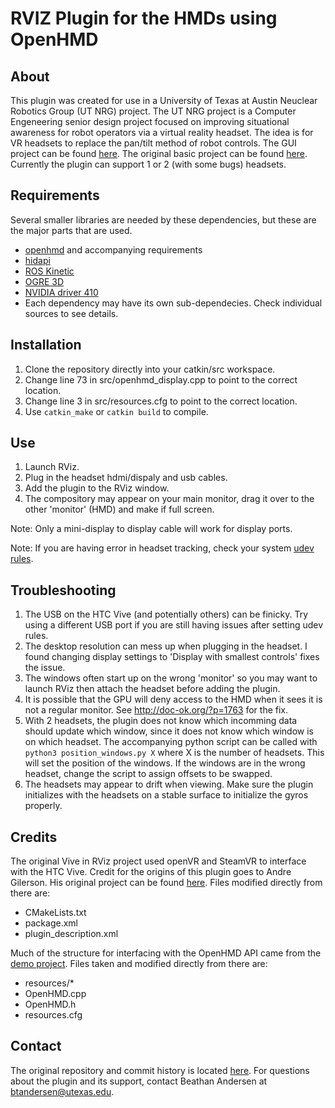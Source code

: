 # RVIZ Plugin for the HMDs using OpenHMD

## About
This plugin was created for use in a University of Texas at Austin Neuclear Robotics Group (UT NRG) project. The UT NRG project is a Computer Engeneering senior design project focused on improving situational awareness for robot operators via a virtual reality headset. The idea is for VR headsets to replace the pan/tilt method of robot controls. The GUI project can be found [here](https://github.com/UTNuclearRoboticsPublic/project-crunch). The original basic project can be found [here](https://github.com/UTNuclearRoboticsPublic/ece-senior-design). Currently the plugin can support 1 or 2 (with some bugs) headsets.

## Requirements
Several smaller libraries are needed by these dependencies, but these are the major parts that are used.
* [openhmd](https://github.com/OpenHMD/OpenHMD) and accompanying requirements
* [hidapi](https://packages.debian.org/source/jessie/hidapi)
* [ROS Kinetic](http://wiki.ros.org/kinetic)
* [OGRE 3D](https://www.ogre3d.org/)
* [NVIDIA driver 410](https://www.nvidia.com/object/unix.html)
* Each dependency may have its own sub-dependecies. Check individual sources to see details.

## Installation
1. Clone the repository directly into your catkin/src workspace.
2. Change line 73 in src/openhmd_display.cpp to point to the correct location.
3. Change line 3 in src/resources.cfg to point to the correct location.
4. Use `catkin_make` or `catkin build` to compile.

## Use
1. Launch RViz.
2. Plug in the headset hdmi/dispaly and usb cables.
3. Add the plugin to the RViz window.
4. The compository may appear on your main monitor, drag it over to the other 'monitor' (HMD) and make if full screen.

Note: Only a mini-display to display cable will work for display ports.

Note: If you are having error in headset tracking, check your system [udev rules](https://github.com/OpenHMD/OpenHMD/wiki/Udev-rules-list).

## Troubleshooting
1. The USB on the HTC Vive (and potentially others) can be finicky. Try using a different USB port if you are still having issues after setting udev rules.
2. The desktop resolution can mess up when plugging in the headset. I found changing display settings to 'Display with smallest controls' fixes the issue.
3. The windows often start up on the wrong 'monitor' so you may want to launch RViz then attach the headset before adding the plugin.
4. It is possible that the GPU will deny access to the HMD when it sees it is not a regular monitor. See http://doc-ok.org/?p=1763 for the fix.
5. With 2 headsets, the plugin does not know which incomming data should update which window, since it does not know which window is on which headset. The accompanying python script can be called with `python3 position_windows.py X` where X is the number of headsets. This will set the position of the windows. If the windows are in the wrong headset, change the script to assign offsets to be swapped. 
6. The headsets may appear to drift when viewing. Make sure the plugin initializes with the headsets on a stable surface to initialize the gyros properly.

## Credits
The original Vive in RViz project used openVR and SteamVR to interface with the HTC Vive. Credit for the origins of this plugin goes to Andre Gilerson. His original project can be found [here](https://github.com/AndreGilerson/rviz_vive). Files modified directly from there are:
* CMakeLists.txt
* package.xml
* plugin_description.xml

Much of the structure for interfacing with the OpenHMD API came from the [demo project](https://github.com/OpenHMD/OpenHMDDemo). Files taken and modified directly from there are:
* resources/*
* OpenHMD.cpp
* OpenHMD.h
* resources.cfg

## Contact
The original repository and commit history is located [here](https://github.com/btandersen383/rviz_openhmd). For questions about the plugin and its support, contact Beathan Andersen at btandersen@utexas.edu.
